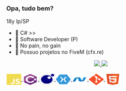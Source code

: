 ### Opa, tudo bem?

18y
lp/SP

- 👻 C# >>
- 🔭 Software Developer (P)
- 🌱 No pain, no gain
- 👯 Possuo projetos no FiveM (cfx.re)

<div align="center">
  <a href="https://github.com/toddycs">
  <img height="180em" src="https://github-readme-stats.vercel.app/api?username=toddycs&show_icons=true&theme=dark&include_all_commits=true&count_private=true"/>
  <img height="180em" src="https://github-readme-stats.vercel.app/api/top-langs/?username=toddycs&layout=compact&langs_count=7&theme=dark"/>
</div>

<div style="display: inline_block"><br>
  <img align="center" alt="JavascriptIcon" height="30" width="40" src="https://raw.githubusercontent.com/devicons/devicon/master/icons/javascript/javascript-plain.svg">
  <img align="center" alt="CsharpIcon" height="30" width="40" src="https://raw.githubusercontent.com/devicons/devicon/master/icons/csharp/csharp-original.svg">
  <img align="center" alt="LuaIcon" height="30" width="40" src="https://raw.githubusercontent.com/devicons/devicon/master/icons/lua/lua-original.svg">
  <img align="center" alt="Xamarin" height="30" width="40" src="https://raw.githubusercontent.com/devicons/devicon/master/icons/xamarin/xamarin-original.svg">
  <img align="center" alt=".net" height="30" width="40" src="https://raw.githubusercontent.com/devicons/devicon/master/icons/dot-net/dot-net-original.svg">
  <img align="center" alt="git" height="30" width="40" src="https://raw.githubusercontent.com/devicons/devicon/master/icons/git/git-original.svg">
  <img align="center" alt="html" height="30" width="40" src="https://raw.githubusercontent.com/devicons/devicon/master/icons/html5/html5-original.svg">
</div>
